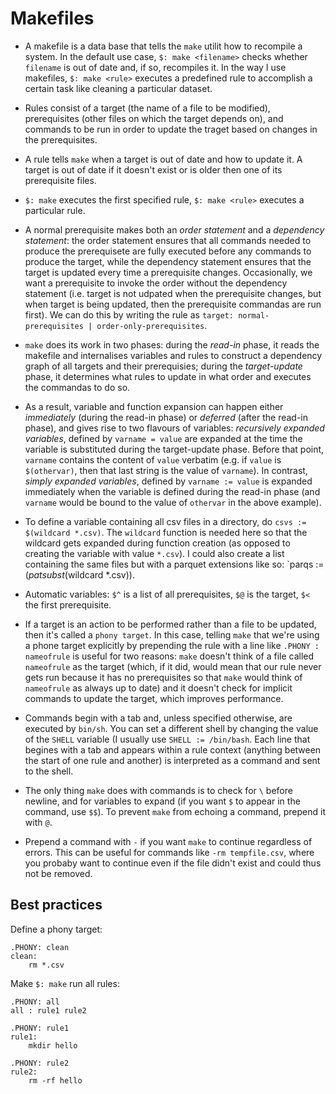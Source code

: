 # Makefiles


- A makefile is a data base that tells the `make` utilit how to recompile a
  system. In the default use case, `$: make <filename>` checks whether `filename` is out of date and, if so, recompiles it. In the way I use makefiles, `$: make <rule>`
  executes a predefined rule to accomplish a certain task like cleaning a
  particular dataset.
  
- Rules consist of a target (the name of a file to be modified), prerequisites
  (other files on which the target depends on), and commands to be run in order
  to update the traget based on changes in the prerequisites.

- A rule tells `make` when a target is out of date and how to update it. A
  target is out of date if it doesn't exist or is older then one of its
  prerequisite files.

- `$: make` executes the first specified rule, `$: make <rule>` executes a
  particular rule.

- A normal prerequisite makes both an *order statement* and a *dependency statement*:
  the order statement ensures that all commands needed to produce the
  prerequisete are fully executed before any commands to produce the target,
  while the dependency statement ensures that the target is updated every time a
  prerequisite changes. Occasionally, we want a prerequisite to invoke the order without the
  dependency statement (i.e. target is not udpated when the prerequisite
  changes, but when target is being updated, then the prerequisite commandas are
  run first). We can do this by writing the rule as `target:
  normal-prerequisites | order-only-prerequisites`.

- `make` does its work in two phases: during the *read-in* phase, it reads the
  makefile and internalises variables and rules to construct a dependency graph
  of all targets and their prerequisies; during the *target-update* phase, it
  determines what rules to update in what order and executes the commandas to do
  so.

- As a result, variable and function expansion can happen either *immediately*
  (during the read-in phase) or *deferred* (after the read-in phase), and gives
  rise to two flavours of variables: *recursively expanded variables*, defined by
  `varname = value` are expanded at the time the variable is substituted during
  the target-update phase. Before that point, `varname` contains the content of
  `value` verbatim (e.g. if `value` is `$(othervar)`, then that last string is
  the value of `varname`). In contrast, *simply expanded variables*, defined by
  `varname := value` is expanded immediately when the variable is defined during
  the read-in phase (and `varname` would be bound to the value of `othervar` in
  the above example).

- To define a variable containing all csv files in a directory, do `csvs :=
  $(wildcard *.csv)`. The `wildcard` function is needed here so that the
  wildcard gets expanded during function creation (as opposed to creating the
  variable with value `*.csv`). I could also create a list
  containing the same files but with a parquet extensions like so: `parqs :=
  $(patsubst %.csv,%.parquet,$(wildcard *.csv)). 

- Automatic variables: `$^` is a list of all prerequisites, `$@` is the target,
  `$<` the first prerequisite.

- If a target is an action to be performed rather than a file to be updated,
  then it's called a `phony target`. In this case, telling `make` that we're
  using a phone target explicitly by prepending the rule with a line like
  `.PHONY : nameofrule` is useful for two reasons: `make` doesn't think of a
  file called `nameofrule` as the target (which, if it did, would mean that our
  rule never gets run because it has no prerequisites so that `make` would think
  of `nameofrule` as always up to date) and it doesn't check for implicit
  commands to update the target, which improves performance.

- Commands begin with a tab and, unless specified otherwise, are executed by
  `bin/sh`. You can set a different shell by changing the value of the `SHELL`
  variable (I usually use `SHELL := /bin/bash`. Each line that begines with a tab and appears within a rule context
  (anything between the start of one rule and another) is interpreted as a
  command and sent to the shell.

- The only thing `make` does with commands is to check for `\` before newline,
  and for variables to expand (if you want `$` to appear in the command, use
  `$$`). To prevent `make` from echoing a command, prepend it with `@`.

- Prepend a command with `-` if you want `make` to continue regardless of
  errors. This can be useful for commands like `-rm tempfile.csv`, where you
  probaby want to continue even if the file didn't exist and could thus not be
  removed.


## Best practices

Define a phony target:

```
.PHONY: clean
clean:
    rm *.csv
```

Make `$: make` run all rules:

```
.PHONY: all
all : rule1 rule2

.PHONY: rule1
rule1:
    mkdir hello

.PHONY: rule2
rule2:
    rm -rf hello
```



